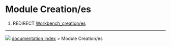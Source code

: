 # Module Creation/es
1.  REDIRECT [Workbench_creation/es](Workbench_creation/es.md)



---
![](images/Button_right.svg) [documentation index](../README.md) > Module Creation/es
